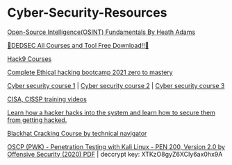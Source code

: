 # Cyber-Security-Resources

[Open-Source Intelligence(OSINT) Fundamentals By Heath Adams](https://mega.nz/folder/AmQVzCZB#XdSJsQMO8CfSropqjDFFnw)

[🔰DEDSEC All Courses and Tool Free Download!!🔰](https://mega.nz/folder/6WZ3kQRT#-_98YfFlIrVGkFbpKkQ34A)

[Hack9 Courses](https://mega.nz/folder/i0cxGI4J#Q7NB2PgXC21KIU9xX-B3fw)

[Complete Ethical hacking bootcamp 2021 zero to mastery](https://mega.nz/folder/o5QAHJxY#F57YMHtR_1Lcgw9p6WcMKg)

[Cyber security course 1](https://mega.nz/#F!zMN00AKJ!V9ZTkIgJiE03YJDDwHe9Jw) |
[Cyber security course 2](https://mega.nz/folder/2x9Q2SQY#bAbl9-naw0rwCk67M1o4lg) |
[Cyber security course 3](https://mega.nz/folder/r0ZDyQDB#zW1jF76lYqwtRhgulJ4DTw)

[CISA, CISSP training videos](https://mega.nz/folder/2x9Q2SQY#bAbl9-naw0rwCk67M1o4lg)


[Learn how a hacker hacks into the system and learn how to secure them from getting hacked.](https://mega.nz/file/5OAUzDrR#9KnYnNGMgiOQyV24hHtzcDREgkGW58YCHVRNyfl0kjs)

[Blackhat Cracking Course by technical navigator](https://drive.google.com/drive/u/0/folders/17KyX_80h0yBUrc3X-PMa3EnXoE0kFmJJ?sort=13&direction=a)

[OSCP (PWK) - Penetration Testing with Kali Linux - PEN 200, Version 2.0 by Offensive Security (2020) PDF](https://mega.nz/folder/82h2FTLA) | deccrypt key: XTKzO8gyZ6XCIy6ax0hx9A




